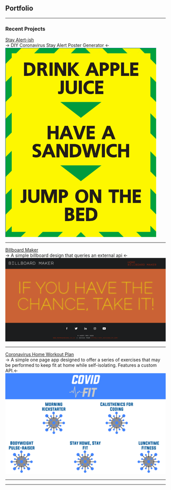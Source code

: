 ## Portfolio

---

### Recent Projects

[Stay Alert-ish](/coronaposter/) <br> -> DIY Coronavirus Stay Alert Poster Generator <-
<img src="./images/coronacover.png"/>

---
[Billboard Maker](/billboardmaker/) <br> -> A simple billboard design that queries an external api <-
<img src="./images/billboardcover.png"/>

---
[Coronavirus Home Workout Plan](https://github.com/harrymandeveloper/workoutplan-backend) <br> -> A simple one page app designed to offer a series of exercises that may be performed to keep fit at home while self-isolating. Features a custom API.<-
<img src="./images/workoutplancover.png"/>

---



---

